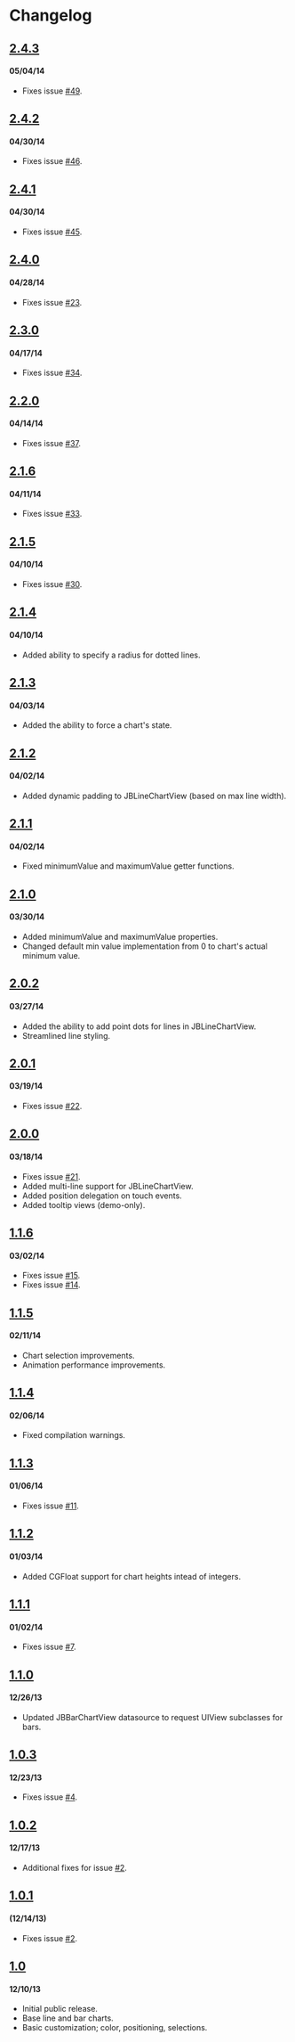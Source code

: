 # Changelog

## <a href="https://github.com/Jawbone/JBChartView/tree/v2.4.3">2.4.3</a> 
#### 05/04/14
- Fixes issue <a href="https://github.com/Jawbone/JBChartView/pull/49">#49</a>.

## <a href="https://github.com/Jawbone/JBChartView/tree/v2.4.2">2.4.2</a> 
#### 04/30/14
- Fixes issue <a href="https://github.com/Jawbone/JBChartView/pull/46">#46</a>.

## <a href="https://github.com/Jawbone/JBChartView/tree/v2.4.1">2.4.1</a> 
#### 04/30/14
- Fixes issue <a href="https://github.com/Jawbone/JBChartView/pull/45">#45</a>.

## <a href="https://github.com/Jawbone/JBChartView/tree/v2.4.0">2.4.0</a> 
#### 04/28/14
- Fixes issue <a href="https://github.com/Jawbone/JBChartView/pull/23">#23</a>.

## <a href="https://github.com/Jawbone/JBChartView/tree/v2.3.0">2.3.0</a> 
#### 04/17/14
- Fixes issue <a href="https://github.com/Jawbone/JBChartView/pull/34">#34</a>.
 
## <a href="https://github.com/Jawbone/JBChartView/tree/v2.2.0">2.2.0</a> 
#### 04/14/14
- Fixes issue <a href="https://github.com/Jawbone/JBChartView/pull/37">#37</a>.

## <a href="https://github.com/Jawbone/JBChartView/tree/v2.1.6">2.1.6</a> 
#### 04/11/14
- Fixes issue <a href="https://github.com/Jawbone/JBChartView/pull/33">#33</a>.
 
## <a href="https://github.com/Jawbone/JBChartView/tree/v2.1.5">2.1.5</a> 
#### 04/10/14
- Fixes issue <a href="https://github.com/Jawbone/JBChartView/pull/30">#30</a>.

## <a href="https://github.com/Jawbone/JBChartView/tree/v2.1.4">2.1.4</a> 
#### 04/10/14
- Added ability to specify a radius for dotted lines. 

## <a href="https://github.com/Jawbone/JBChartView/tree/v2.1.3">2.1.3</a> 
#### 04/03/14
- Added the ability to force a chart's state. 

## <a href="https://github.com/Jawbone/JBChartView/tree/v2.1.2">2.1.2</a> 
#### 04/02/14
- Added dynamic padding to JBLineChartView (based on max line width).

## <a href="https://github.com/Jawbone/JBChartView/tree/v2.1.1">2.1.1</a> 
#### 04/02/14
- Fixed minimumValue and maximumValue getter functions.

## <a href="https://github.com/Jawbone/JBChartView/tree/v2.1.0">2.1.0</a> 
#### 03/30/14
- Added minimumValue and maximumValue properties. 
- Changed default min value implementation from 0 to chart's actual minimum value.

## <a href="https://github.com/Jawbone/JBChartView/tree/v2.0.2">2.0.2</a> 
#### 03/27/14
- Added the ability to add point dots for lines in JBLineChartView.
- Streamlined line styling. 

## <a href="https://github.com/Jawbone/JBChartView/tree/v2.0.1">2.0.1</a> 
#### 03/19/14
- Fixes issue <a href="https://github.com/Jawbone/JBChartView/pull/22">#22</a>.

## <a href="https://github.com/Jawbone/JBChartView/tree/v2.0.0">2.0.0</a> 
#### 03/18/14
- Fixes issue <a href="https://github.com/Jawbone/JBChartView/pull/21">#21</a>.
- Added multi-line support for JBLineChartView.
- Added position delegation on touch events. 
- Added tooltip views (demo-only).

## <a href="https://github.com/Jawbone/JBChartView/tree/v1.1.6">1.1.6</a>
#### 03/02/14
- Fixes issue <a href="https://github.com/Jawbone/JBChartView/pull/15">#15</a>.
- Fixes issue <a href="https://github.com/Jawbone/JBChartView/pull/14">#14</a>.

## <a href="https://github.com/Jawbone/JBChartView/tree/v1.1.5">1.1.5</a>
#### 02/11/14
- Chart selection improvements.
- Animation performance improvements. 

## <a href="https://github.com/Jawbone/JBChartView/tree/v1.1.4">1.1.4</a>
#### 02/06/14
- Fixed compilation warnings.

## <a href="https://github.com/Jawbone/JBChartView/tree/v1.1.3">1.1.3</a>
#### 01/06/14
- Fixes issue <a href="https://github.com/Jawbone/JBChartView/pull/11">#11</a>.

## <a href="https://github.com/Jawbone/JBChartView/tree/v1.1.2">1.1.2</a>
#### 01/03/14
- Added CGFloat support for chart heights intead of integers. 

## <a href="https://github.com/Jawbone/JBChartView/tree/v1.1.1">1.1.1</a>
#### 01/02/14
- Fixes issue <a href="https://github.com/Jawbone/JBChartView/pull/7">#7</a>.

## <a href="https://github.com/Jawbone/JBChartView/tree/v1.1.0">1.1.0</a>
#### 12/26/13
- Updated JBBarChartView datasource to request UIView subclasses for bars. 

## <a href="https://github.com/Jawbone/JBChartView/tree/v1.0.3">1.0.3</a>
#### 12/23/13
- Fixes issue <a href="https://github.com/Jawbone/JBChartView/pull/4">#4</a>.

## <a href="https://github.com/Jawbone/JBChartView/tree/v1.0.2">1.0.2</a>
#### 12/17/13
- Additional fixes for issue <a href="https://github.com/Jawbone/JBChartView/pull/2">#2</a>.

## <a href="https://github.com/Jawbone/JBChartView/tree/v1.0.1">1.0.1</a>
#### (12/14/13)
- Fixes issue <a href="https://github.com/Jawbone/JBChartView/pull/2">#2</a>.

## <a href="https://github.com/Jawbone/JBChartView/tree/v1.0">1.0</a>
#### 12/10/13
- Initial public release.
- Base line and bar charts.
- Basic customization; color, positioning, selections.